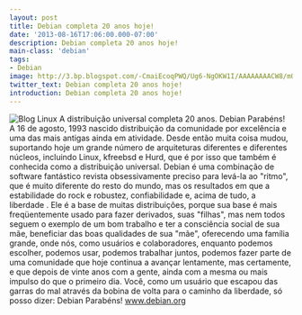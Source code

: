 ```yaml
---
layout: post
title: Debian completa 20 anos hoje!
date: '2013-08-16T17:06:00.000-07:00'
description: Debian completa 20 anos hoje!
main-class: 'debian'
tags:
- Debian
image: http://3.bp.blogspot.com/-CmaiEcoqPWQ/Ug6-NgOKW1I/AAAAAAAACW8/mQsJfWj2QkY/s72-c/metztli-20130513T031445-4hg97qm2.png
twitter_text: Debian completa 20 anos hoje!
introduction: Debian completa 20 anos hoje!
---
```

![Blog Linux](http://3.bp.blogspot.com/-CmaiEcoqPWQ/Ug6-NgOKW1I/AAAAAAAACW8/mQsJfWj2QkY/s320/metztli-20130513T031445-4hg97qm2.png "Blog Linux")
A distribuição universal completa 20 anos. Debian Parabéns!
A 16 de agosto, 1993 nascido distribuição da comunidade por excelência e uma das mais antigas ainda em atividade.
Desde então muita coisa mudou, suportando hoje um grande número de arquiteturas diferentes e diferentes núcleos, incluindo Linux, kfreebsd e Hurd, que é por isso que também é conhecida como a distribuição universal.
Debian é uma combinação de software fantástico revista obsessivamente preciso para levá-la ao "ritmo", que é muito diferente do resto do mundo, mas os resultados em que a estabilidade do rock e robustez, confiabilidade e, acima de tudo, a liberdade .
Ele é a base de muitas distribuições, porque sua base é mais freqüentemente usado para fazer derivados, suas "filhas", mas nem todos seguem o exemplo de um bom trabalho e ter a consciência social de sua mãe, beneficiar das boas qualidades de sua "mãe", oferecendo uma família grande, onde nós, como usuários e colaboradores, enquanto podemos escolher, podemos usar, podemos trabalhar juntos, podemos fazer parte de uma comunidade que hoje continua a avançar lentamente, mas certamente, e que depois de vinte anos com a gente, ainda com a mesma ou mais impulso do que o primeiro dia.
Você, como um usuário que escapou das garras do mal através da bobina de volta para o caminho da liberdade, só posso dizer:
Debian Parabéns!
www.debian.org
